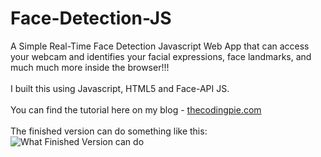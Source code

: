 # Face-Detection-JS
A Simple Real-Time Face Detection Javascript Web App that can access your webcam and identifies your facial expressions, face landmarks, and much much more inside the browser!!!</br></br>I built this using Javascript, HTML5 and Face-API JS.</br></br>You can find the tutorial here on my blog - [thecodingpie.com](https://thecodingpie)</br></br>
The finished version can do something like this:  
![What Finished Version can do](https://i.ibb.co/qMSdKRk/expres.png)
